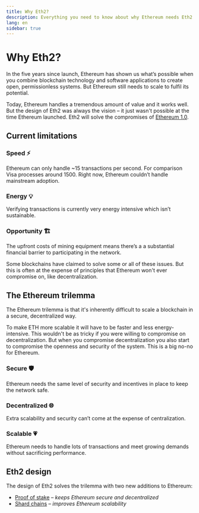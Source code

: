 ```yaml
---
title: Why Eth2?
description: Everything you need to know about why Ethereum needs Eth2
lang: en
sidebar: true
---
```


# Why Eth2?

<Subtitle>In the five years since launch, Ethereum has shown us what’s possible when you combine blockchain technology and software applications to create open, permissionless systems. But Ethereum still needs to scale to fulfil its potential.</Subtitle>

Today, Ethereum handles a tremendous amount of value and it works well. But the design of Eth2 was always the vision – it just wasn't possible at the time Ethereum launched. Eth2 will solve the compromises of [Ethereum 1.0](/what-is-ethereum/).

## Current limitations

### Speed ⚡️

Ethereum can only handle ~15 transactions per second. For comparison Visa processes around 1500. Right now, Ethereum couldn’t handle mainstream adoption.

### Energy 💡

Verifying transactions is currently very energy intensive which isn’t sustainable.

### Opportunity 🏗

The upfront costs of mining equipment means there’s a a substantial financial barrier to participating in the network.

Some blockchains have claimed to solve some or all of these issues. But this is often at the expense of principles that Ethereum won't ever compromise on, like decentralization.

## The Ethereum trilemma

The Ethereum trilemma is that it's inherently difficult to scale a blockchain in a secure, decentralized way.

To make ETH more scalable it will have to be faster and less energy-intensive. This wouldn't be as tricky if you were willing to compromise on decentralization. But when you compromise decentralization you also start to compromise the openness and security of the system. This is a big no-no for Ethereum.

### Secure 🛡

Ethereum needs the same level of security and incentives in place to keep the network safe.

### Decentralized 🌐

Extra scalability and security can’t come at the expense of centralization.

### Scalable 💗

Ethereum needs to handle lots of transactions and meet growing demands without sacrificing performance.

## Eth2 design

The design of Eth2 solves the trilemma with two new additions to Ethereum:

- [Proof of stake](/en/eth2/proof-of-stake/) _– keeps Ethereum secure and decentralized_
- [Shard chains](/en/eth2/shard-chains/) _– improves Ethereum scalability_
